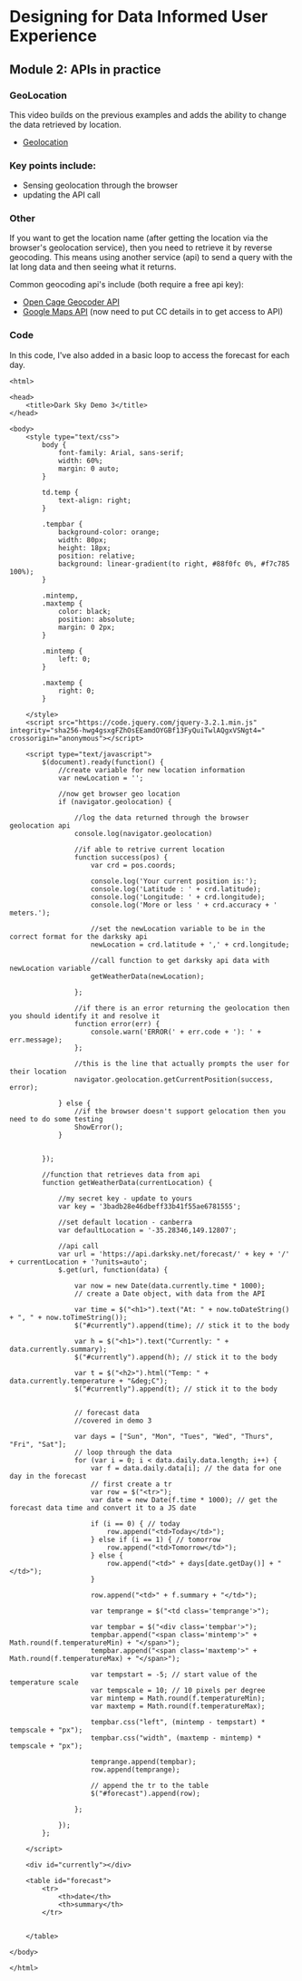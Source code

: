 # Designing for Data Informed User Experience 
## Module 2: APIs in practice

### GeoLocation

This video builds on the previous examples and adds the ability to change the data retrieved by location.

*   [Geolocation](https://echo360.org.au/media/3339ccfe-b0d4-4967-b034-145e7bcac49a/public)

### Key points include:
*   Sensing geolocation through the browser
*   updating the API call

### Other
If you want to get the location name (after getting the location via the browser's geolocation service), then you need to retrieve it by reverse geocoding. This means using another service (api) to send a query with the lat long data and then seeing what it returns. 

Common geocoding api's include (both require a free api key):
*   [Open Cage Geocoder API](https://geocoder.opencagedata.com/api)
*   [Google Maps API](https://developers.google.com/maps/documentation/javascript/examples/geocoding-reverse) (now need to put CC details in to get access to API)

### Code

In this code, I've also added in a basic loop to access the forecast for each day.

```
<html>

<head>
    <title>Dark Sky Demo 3</title>
</head>

<body>
    <style type="text/css">
        body {
            font-family: Arial, sans-serif;
            width: 60%;
            margin: 0 auto;
        }
        
        td.temp {
            text-align: right;
        }
        
        .tempbar {
            background-color: orange;
            width: 80px;
            height: 18px;
            position: relative;
            background: linear-gradient(to right, #88f0fc 0%, #f7c785 100%);
        }
        
        .mintemp,
        .maxtemp {
            color: black;
            position: absolute;
            margin: 0 2px;
        }
        
        .mintemp {
            left: 0;
        }
        
        .maxtemp {
            right: 0;
        }

    </style>
    <script src="https://code.jquery.com/jquery-3.2.1.min.js" integrity="sha256-hwg4gsxgFZhOsEEamdOYGBf13FyQuiTwlAQgxVSNgt4=" crossorigin="anonymous"></script>

    <script type="text/javascript">
        $(document).ready(function() {
            //create variable for new location information
            var newLocation = '';

            //now get browser geo location
            if (navigator.geolocation) {
                
                //log the data returned through the browser geolocation api
                console.log(navigator.geolocation)

                //if able to retrive current location
                function success(pos) {
                    var crd = pos.coords;
                    
                    console.log('Your current position is:');
                    console.log('Latitude : ' + crd.latitude);
                    console.log('Longitude: ' + crd.longitude);
                    console.log('More or less ' + crd.accuracy + ' meters.');
                    
                    //set the newLocation variable to be in the correct format for the darksky api
                    newLocation = crd.latitude + ',' + crd.longitude;

                    //call function to get darksky api data with newLocation variable
                    getWeatherData(newLocation);

                };
                
                //if there is an error returning the geolocation then you should identify it and resolve it
                function error(err) {
                    console.warn('ERROR(' + err.code + '): ' + err.message);
                };

                //this is the line that actually prompts the user for their location
                navigator.geolocation.getCurrentPosition(success, error);

            } else {
                //if the browser doesn't support gelocation then you need to do some testing
                ShowError(); 
            }


        });

        //function that retrieves data from api
        function getWeatherData(currentLocation) {

            //my secret key - update to yours
            var key = '3badb28e46dbeff33b41f55ae6781555';

            //set default location - canberra
            var defaultLocation = '-35.28346,149.12807';

            //api call
            var url = 'https://api.darksky.net/forecast/' + key + '/' + currentLocation + '?units=auto';
            $.get(url, function(data) {

                var now = new Date(data.currently.time * 1000);
                // create a Date object, with data from the API

                var time = $("<h1>").text("At: " + now.toDateString() + ", " + now.toTimeString());
                $("#currently").append(time); // stick it to the body

                var h = $("<h1>").text("Currently: " + data.currently.summary);
                $("#currently").append(h); // stick it to the body

                var t = $("<h2>").html("Temp: " + data.currently.temperature + "&deg;C");
                $("#currently").append(t); // stick it to the body

                
                // forecast data
                //covered in demo 3
                
                var days = ["Sun", "Mon", "Tues", "Wed", "Thurs", "Fri", "Sat"];
                // loop through the data
                for (var i = 0; i < data.daily.data.length; i++) {
                    var f = data.daily.data[i]; // the data for one day in the forecast
                    // first create a tr 
                    var row = $("<tr>");
                    var date = new Date(f.time * 1000); // get the forecast data time and convert it to a JS date

                    if (i == 0) { // today
                        row.append("<td>Today</td>");
                    } else if (i == 1) { // tomorrow
                        row.append("<td>Tomorrow</td>");
                    } else {
                        row.append("<td>" + days[date.getDay()] + "</td>");
                    }

                    row.append("<td>" + f.summary + "</td>");

                    var temprange = $("<td class='temprange'>");

                    var tempbar = $("<div class='tempbar'>");
                    tempbar.append("<span class='mintemp'>" + Math.round(f.temperatureMin) + "</span>");
                    tempbar.append("<span class='maxtemp'>" + Math.round(f.temperatureMax) + "</span>");

                    var tempstart = -5; // start value of the temperature scale
                    var tempscale = 10; // 10 pixels per degree
                    var mintemp = Math.round(f.temperatureMin);
                    var maxtemp = Math.round(f.temperatureMax);

                    tempbar.css("left", (mintemp - tempstart) * tempscale + "px");
                    tempbar.css("width", (maxtemp - mintemp) * tempscale + "px");

                    temprange.append(tempbar);
                    row.append(temprange);

                    // append the tr to the table
                    $("#forecast").append(row);

                };

            });
        };

    </script>

    <div id="currently"></div>

    <table id="forecast">
        <tr>
            <th>date</th>
            <th>summary</th>
        </tr>


    </table>

</body>

</html>
```